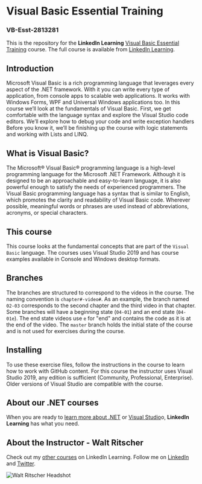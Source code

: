 # Visual Basic Essential Training
### VB-Esst-2813281
This is the repository for the **LinkedIn Learning**  [Visual Basic Essential Training](https://www.linkedin.com/learning/visual-basic-essential-training-2/) course. The full course is available from [LinkedIn Learning](https://linkedin.com/learning/).

## Introduction
Microsoft Visual Basic is a rich programming language that leverages every aspect of the .NET framework. With it you can write every type of application, from console apps to scalable web applications.  It works with Windows Forms, WPF and Universal Windows applications too.  In this course we’ll look at the fundamentals of Visual Basic.  First, we get comfortable with the language syntax and explore the Visual Studio code editors.  We’ll explore how to debug your code and write exception handlers Before you know it, we’ll be finishing up the course with logic statements and working with Lists and LINQ.
## What is Visual Basic?
The Microsoft® Visual Basic® programming language is a high-level programming language for the Microsoft .NET Framework. Although it is designed to be an approachable and easy-to-learn language, it is also powerful enough to satisfy the needs of experienced programmers. The Visual Basic programming language has a syntax that is similar to English, which promotes the clarity and readability of Visual Basic code.
Wherever possible, meaningful words or phrases are used instead of abbreviations, acronyms, or special characters. 

## This course
This course looks at the fundamental concepts that are part of the `Visual Basic` language. The courses uses Visual Studio 2019 and has course examples available in Console and Windows desktop formats.

## Branches
The branches are structured to correspond to the videos in the course. The naming convention is `chapter#-video#`. As an example, the branch named `02-03` corresponds to the second chapter and the third video in that chapter.
Some branches will have a beginning state (`04-01`) and an end state (`04-01e`). The end state videos use `e` for "end" and contains the code as it is at the end of the video. The `master` branch holds the initial state of the course and is not used for exercises during the course.

## Installing  
To use these exercise files, follow the instructions in the course to learn how to work with GitHub content.
For this course the instructor uses Visual Studio 2019, any edition is sufficient (Community, Professional, Enterprise).  Older versions of Visual Studio are compatible with the course.

## About our .NET courses
When you are ready to [learn more about .NET](https://www.linkedin.com/learning/search?entityType=COURSE&keywords=.net) or [Visual Studio](https://www.linkedin.com/learning/search?entityType=COURSE&keywords=visual%20studio)o, **LinkedIn Learning** has what you need. 

## About the Instructor - Walt Ritscher
Check out my [other courses](https://www.linkedin.com/learning/instructors/walt-ritscher) on LinkedIn Learning.  Follow me on [LinkedIn](https://www.linkedin.com/in/waltritscher/?trk=lil_course) and [Twitter](https://twitter.com/waltritscher). 

![Walt Ritscher Headshot](https://1drv.ms/u/s!AjNFm5-Agip9y4pORD9pHVffziyZYw?e=4zn6MK)
